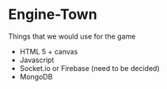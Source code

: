 # Engine-Town

Things that we would use for the game

- HTML 5 + canvas
- Javascript 
- Socket.io or Firebase (need to be decided)
- MongoDB
